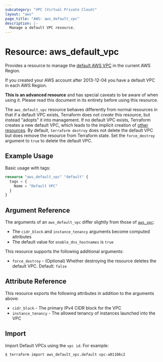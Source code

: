 ```yaml
---
subcategory: "VPC (Virtual Private Cloud)"
layout: "aws"
page_title: "AWS: aws_default_vpc"
description: |-
  Manage a default VPC resource.
---
```


# Resource: aws_default_vpc

Provides a resource to manage the [default AWS VPC](http://docs.aws.amazon.com/AmazonVPC/latest/UserGuide/default-vpc.html)
in the current AWS Region.

If you created your AWS account after 2013-12-04 you have a default VPC in each AWS Region.

**This is an advanced resource** and has special caveats to be aware of when using it. Please read this document in its entirety before using this resource.

The `aws_default_vpc` resource behaves differently from normal resources in that if a default VPC exists, Terraform does not _create_ this resource, but instead "adopts" it into management.
If no default VPC exists, Terraform creates a new default VPC, which leads to the implicit creation of [other resources](https://docs.aws.amazon.com/vpc/latest/userguide/default-vpc.html#default-vpc-components).
By default, `terraform destroy` does not delete the default VPC but does remove the resource from Terraform state.
Set the `force_destroy` argument to `true` to delete the default VPC.

## Example Usage

Basic usage with tags:

```terraform
resource "aws_default_vpc" "default" {
  tags = {
    Name = "Default VPC"
  }
}
```

## Argument Reference

The arguments of an `aws_default_vpc` differ slightly from those of [`aws_vpc`](vpc.html):

* The `cidr_block` and `instance_tenancy` arguments become computed attributes
* The default value for `enable_dns_hostnames` is `true`

This resource supports the following additional arguments:

* `force_destroy` - (Optional) Whether destroying the resource deletes the default VPC. Default: `false`

## Attribute Reference

This resource exports the following attributes in addition to the arguments above:

* `cidr_block` - The primary IPv4 CIDR block for the VPC
* `instance_tenancy` - The allowed tenancy of instances launched into the VPC

## Import

Import Default VPCs using the `vpc id`. For example:

```
$ terraform import aws_default_vpc.default vpc-a01106c2
```
